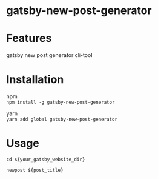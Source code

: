 # gatsby-new-post-generator
# Features
gatsby new post generator cli-tool
# Installation
npm  
`npm install -g gatsby-new-post-generator`  

yarn  
`yarn add global gatsby-new-post-generator`

# Usage
`cd ${your_gatsby_website_dir}`  

`newpost ${post_title}`